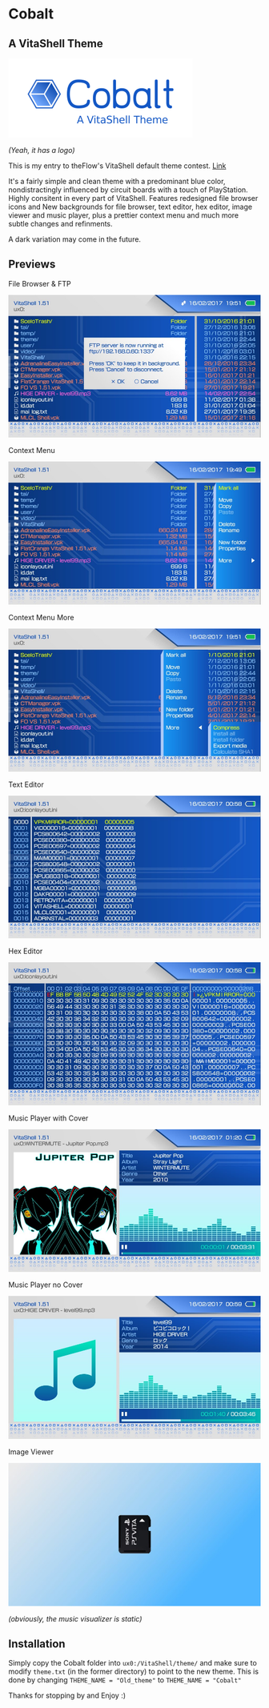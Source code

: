 # Cobalt
## A VitaShell Theme

![image](CobaltLogoS.png)

*(Yeah, it has a logo)*

This is my entry to theFlow's VitaShell default theme contest. [Link](http://wololo.net/talk/viewtopic.php?f=116&t=47830&sid=8b890dbb3668cc097cb76f8f8ed849c8)

It's a fairly simple and clean theme with a predominant blue color, nondistractingly influenced by circuit boards with a touch of PlayStation. Highly consitent in every part of VitaShell.
Features redesigned file browser icons and New backgrounds for file browser, text editor, hex editor, image viewer and music player, plus a prettier context menu and much more subtle changes and refinments.

A dark variation may come in the future.

## Previews

File Browser & FTP

![image](Previews/PreviewGeneral.jpg)

Context Menu

![image](Previews/PreviewContext.jpg)

Context Menu More

![image](Previews/PreviewContextMore.jpg)

Text Editor

![image](Previews/PreviewTextEditor.jpg)

Hex Editor

![image](Previews/PreviewHexEditor.jpg)

Music Player with Cover

![image](Previews/PreviewMusicPlayer.jpg)

Music Player no Cover

![image](Previews/PreviewMusicPlayerNoCover.jpg)

Image Viewer

![image](Previews/PreviewImageViewer.jpg)

*(obviously, the music visualizer is static)*

## Installation

Simply copy the Cobalt folder into `ux0:/VitaShell/theme/` and make sure to modify `theme.txt` (in the former directory) to point to the new theme. This is done by changing `THEME_NAME = "Old_theme"` to `THEME_NAME = "Cobalt"`

Thanks for stopping by and Enjoy :)


